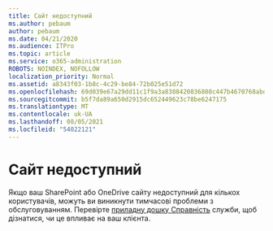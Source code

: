 ```yaml
---
title: Сайт недоступний
ms.author: pebaum
author: pebaum
ms.date: 04/21/2020
ms.audience: ITPro
ms.topic: article
ms.service: o365-administration
ROBOTS: NOINDEX, NOFOLLOW
localization_priority: Normal
ms.assetid: a8343f03-1b8c-4c29-be84-72b025e51d72
ms.openlocfilehash: 69d039e67a29dd11c1f9a3a8388420836808c447b4670768abd3dae36d80f8a2
ms.sourcegitcommit: b5f7da89a650d2915dc652449623c78be6247175
ms.translationtype: MT
ms.contentlocale: uk-UA
ms.lasthandoff: 08/05/2021
ms.locfileid: "54022121"
---
```

# <a name="site-is-not-available"></a>Сайт недоступний

Якщо ваш SharePoint або OneDrive сайту недоступний для кількох користувачів, можуть ви виникнути тимчасові проблеми з обслуговуванням. Перевірте [приладну дошку Справність](https://admin.microsoft.com/AdminPortal/Home#/servicehealth) служби, щоб дізнатися, чи це впливає на ваш клієнта. 
  

